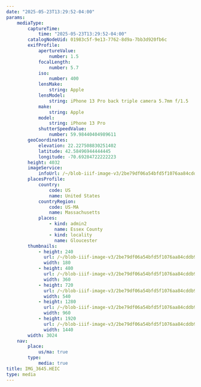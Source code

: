 ```yaml
---
date: "2025-05-23T13:29:52-04:00"
params:
    mediaType:
        captureTime:
            time: "2025-05-23T13:29:52-04:00"
        catalogNodeUid: 01983c5f-9e13-7762-8d9a-7bb3d920fb6c
        exifProfile:
            apertureValue:
                number: 1.5
            focalLength:
                number: 5.7
            iso:
                number: 400
            lensMake:
                string: Apple
            lensModel:
                string: iPhone 13 Pro back triple camera 5.7mm f/1.5
            make:
                string: Apple
            model:
                string: iPhone 13 Pro
            shutterSpeedValue:
                number: 59.98440404989611
        geoCoordinates:
            elevation: 22.227508830251402
            latitude: 42.58496944444445
            longitude: -70.69284722222223
        height: 4032
        imageService:
            infoUrl: /~/blob-iiif-image-v3/2be79df06a54bfd5f1076aa84cddb9bc12128e355eb878db9010790b76dbf272/info.json
        placesProfile:
            country:
                code: US
                name: United States
            countryRegion:
                code: US-MA
                name: Massachusetts
            places:
                - kind: admin2
                  name: Essex County
                - kind: locality
                  name: Gloucester
        thumbnails:
            - height: 240
              url: /~/blob-iiif-image-v3/2be79df06a54bfd5f1076aa84cddb9bc12128e355eb878db9010790b76dbf272/full/180%2C240/0/default.jpg
              width: 180
            - height: 480
              url: /~/blob-iiif-image-v3/2be79df06a54bfd5f1076aa84cddb9bc12128e355eb878db9010790b76dbf272/full/360%2C480/0/default.jpg
              width: 360
            - height: 720
              url: /~/blob-iiif-image-v3/2be79df06a54bfd5f1076aa84cddb9bc12128e355eb878db9010790b76dbf272/full/540%2C720/0/default.jpg
              width: 540
            - height: 1280
              url: /~/blob-iiif-image-v3/2be79df06a54bfd5f1076aa84cddb9bc12128e355eb878db9010790b76dbf272/full/960%2C1280/0/default.jpg
              width: 960
            - height: 1920
              url: /~/blob-iiif-image-v3/2be79df06a54bfd5f1076aa84cddb9bc12128e355eb878db9010790b76dbf272/full/1440%2C1920/0/default.jpg
              width: 1440
        width: 3024
    nav:
        place:
            us/ma: true
        type:
            media: true
title: IMG_3645.HEIC
type: media
---
```


